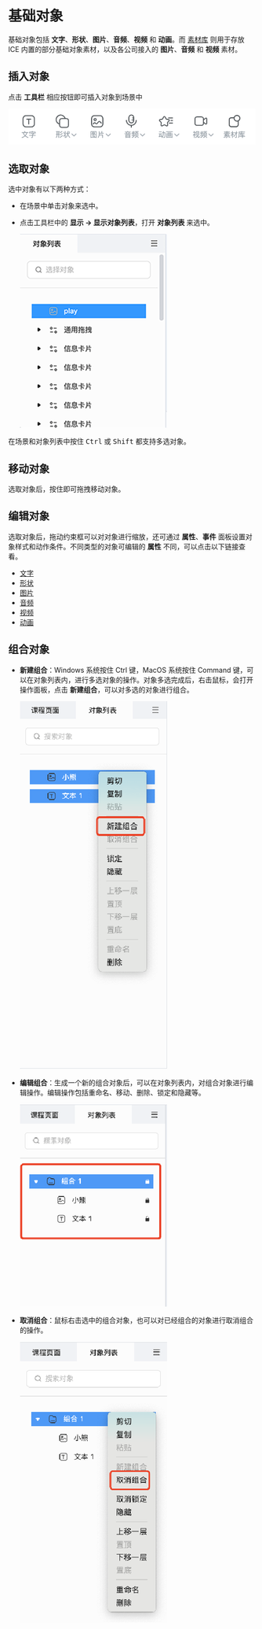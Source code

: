 # 基础对象

基础对象包括 **文字**、**形状**、**图片**、**音频**、**视频** 和 **动画**。而 [素材库](../../resource/index.md) 则用于存放 ICE 内置的部分基础对象素材，以及各公司接入的 **图片**、**音频** 和 **视频** 素材。

## 插入对象

点击 **工具栏** 相应按钮即可插入对象到场景中

![基础对象](img/basis.png)

## 选取对象

选中对象有以下两种方式：

- 在场景中单击对象来选中。
- 点击工具栏中的 **显示 -> 显示对象列表**，打开 **对象列表** 来选中。

    ![对象列表](img/object_list.png)

在场景和对象列表中按住 <kbd>Ctrl</kbd> 或 <kbd>Shift</kbd> 都支持多选对象。

## 移动对象

选取对象后，按住即可拖拽移动对象。

## 编辑对象

选取对象后，拖动约束框可以对对象进行缩放，还可通过 **属性**、**事件** 面板设置对象样式和动作条件。不同类型的对象可编辑的 **属性** 不同，可以点击以下链接查看。

- [文字](word/index.md)
- [形状](shape/index.md)
- [图片](image/index.md)
- [音频](audio/index.md)
- [视频](video/index.md)
- [动画](animation/index.md)

## 组合对象

- **新建组合**：Windows 系统按住 Ctrl 键，MacOS 系统按住 Command 键，可以在对象列表内，进行多选对象的操作。对象多选完成后，右击鼠标，会打开操作面板，点击 **新建组合**，可以对多选的对象进行组合。

    ![新建组合](img/newgroup.png)

- **编辑组合**：生成一个新的组合对象后，可以在对象列表内，对组合对象进行编辑操作。编辑操作包括重命名、移动、删除、锁定和隐藏等。

    ![编辑组合](img/editgroup.png)

- **取消组合**：鼠标右击选中的组合对象，也可以对已经组合的对象进行取消组合的操作。

    ![取消组合](img/cancelgroup.png)
